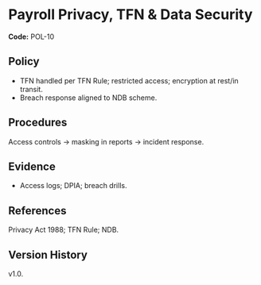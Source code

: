 # Payroll Privacy, TFN & Data Security

**Code:** POL-10

## Policy
- TFN handled per TFN Rule; restricted access; encryption at rest/in transit.
- Breach response aligned to NDB scheme.

## Procedures
Access controls → masking in reports → incident response.

## Evidence
- Access logs; DPIA; breach drills.

## References
Privacy Act 1988; TFN Rule; NDB.

## Version History
v1.0.
